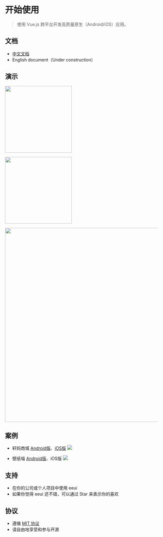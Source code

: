 # 开始使用

> 使用 Vue.js 跨平台开发高质量原生（Android/iOS）应用。

## 文档

- [中文文档](https://eeui.app/)
- English document（Under construction）

## 演示

<a href="https://eeui.app/app/android.apk" target="_blank"><img src="https://eeui.app/app/android.png?__=008" width="220px"></a>

<a href="javascript:alert('没有钱申请开发者账号上架！');"><img src="https://eeui.app/app/ios.png?__=008" width="220px"></a>

<img src="https://eeui.app/app/demo.png?__=008" width="640px">

## 案例

- 轩妈商城 [Android版](http://wechat2.xuanma.cn/xuanma-2.3.1.apk)、[iOS版](https://itunes.apple.com/cn/app/id1202797032)
<a href="https://eeui.app/cases/xuanma.jpg?__=008" target="_blank"><img src="https://eeui.app/cases/xuanma.jpg?__=008" style="max-height:280px"></a>

- 壁纸喵 [Android版](https://www.lanzous.com/i4yz8xe)、iOS版
<a href="https://eeui.app/cases/owo2.jpg?__=008" target="_blank"><img src="https://eeui.app/cases/owo2.jpg?__=008" style="max-height:280px"></a>

## 支持

* 在你的公司或个人项目中使用 eeui
* 如果你觉得 eeui 还不错，可以通过 Star 来表示你的喜欢

## 协议

* 遵循 [MIT 协议](http://opensource.org/licenses/MIT)
* 请自由地享受和参与开源

